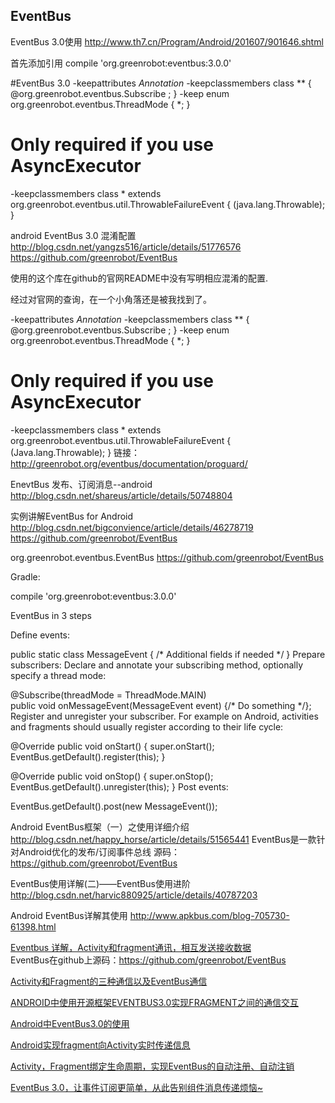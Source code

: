 EventBus
---------

EventBus 3.0使用
http://www.th7.cn/Program/Android/201607/901646.shtml

首先添加引用
compile 'org.greenrobot:eventbus:3.0.0'

#EventBus 3.0
-keepattributes *Annotation*
-keepclassmembers class ** {
    @org.greenrobot.eventbus.Subscribe <methods>;
}
-keep enum org.greenrobot.eventbus.ThreadMode { *; }

# Only required if you use AsyncExecutor
-keepclassmembers class * extends org.greenrobot.eventbus.util.ThrowableFailureEvent {
    <init>(java.lang.Throwable);
}

android EventBus 3.0 混淆配置
http://blog.csdn.net/yangzs516/article/details/51776576
https://github.com/greenrobot/EventBus  

使用的这个库在github的官网README中没有写明相应混淆的配置.

经过对官网的查询，在一个小角落还是被我找到了。

-keepattributes *Annotation*
-keepclassmembers class ** {
    @org.greenrobot.eventbus.Subscribe <methods>;
}
-keep enum org.greenrobot.eventbus.ThreadMode { *; }

# Only required if you use AsyncExecutor
-keepclassmembers class * extends org.greenrobot.eventbus.util.ThrowableFailureEvent {
    <init>(Java.lang.Throwable);
}
链接：http://greenrobot.org/eventbus/documentation/proguard/


EnevtBus 发布、订阅消息--android
http://blog.csdn.net/shareus/article/details/50748804

实例讲解EventBus for Android
http://blog.csdn.net/bigconvience/article/details/46278719
https://github.com/greenrobot/EventBus


org.greenrobot.eventbus.EventBus
https://github.com/greenrobot/EventBus

Gradle:

compile 'org.greenrobot:eventbus:3.0.0'

EventBus in 3 steps

Define events:

public static class MessageEvent { /* Additional fields if needed */ }
Prepare subscribers: Declare and annotate your subscribing method, optionally specify a thread mode:

@Subscribe(threadMode = ThreadMode.MAIN)  
public void onMessageEvent(MessageEvent event) {/* Do something */};
Register and unregister your subscriber. For example on Android, activities and fragments should usually register according to their life cycle:

@Override
public void onStart() {
    super.onStart();
    EventBus.getDefault().register(this);
}

@Override
public void onStop() {
    super.onStop();
    EventBus.getDefault().unregister(this);
}
Post events:

EventBus.getDefault().post(new MessageEvent());


Android EventBus框架（一）之使用详细介绍
http://blog.csdn.net/happy_horse/article/details/51565441
EventBus是一款针对Android优化的发布/订阅事件总线
源码：https://github.com/greenrobot/EventBus

EventBus使用详解(二)——EventBus使用进阶
http://blog.csdn.net/harvic880925/article/details/40787203

Android EventBus详解其使用
http://www.apkbus.com/blog-705730-61398.html


[Eventbus 详解，Activity和fragment通讯，相互发送接收数据](https://blog.csdn.net/u013790519/article/details/49181857)  
EventBus在github上源码：https://github.com/greenrobot/EventBus  

[Activity和Fragment的三种通信以及EventBus通信](https://blog.csdn.net/jianesrq0724/article/details/54909911)  

[ANDROID中使用开源框架EVENTBUS3.0实现FRAGMENT之间的通信交互](https://www.cnblogs.com/panhouye/p/6420727.html)  

[Android中EventBus3.0的使用](https://blog.csdn.net/Captain_Magicer/article/details/54413786)  

[Android实现fragment向Activity实时传递信息](https://blog.csdn.net/s1674521/article/details/78318525)  

[Activity，Fragment绑定生命周期，实现EventBus的自动注册、自动注销](https://blog.csdn.net/u010755087/article/details/75308014)  

[EventBus 3.0，让事件订阅更简单，从此告别组件消息传递烦恼~](https://www.cnblogs.com/liushilin/p/6089785.html)  


